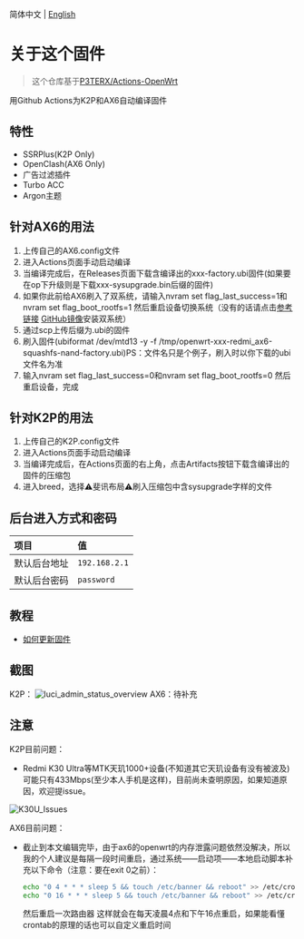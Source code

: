 简体中文 | [English](./README.en-US.md)

# 关于这个固件

> 这个仓库基于[P3TERX/Actions-OpenWrt](https://github.com/P3TERX/Actions-OpenWrt)

用Github Actions为K2P和AX6自动编译固件

## 特性

* SSRPlus(K2P Only)
* OpenClash(AX6 Only)
* 广告过滤插件
* Turbo ACC
* Argon主题

## 针对AX6的用法

1. 上传自己的AX6.config文件
2. 进入Actions页面手动启动编译
3. 当编译完成后，在Releases页面下载含编译出的xxx-factory.ubi固件(如果要在op下升级则是下载xxx-sysupgrade.bin后缀的固件)
4. 如果你此前给AX6刷入了双系统，请输入nvram set flag_last_success=1和nvram set flag_boot_rootfs=1 然后重启设备切换系统（没有的话请点击[参考链接](https://www.right.com.cn/forum/thread-6054985-1-1.html) [GitHub镜像](../.gitbook/assets/ax6-dualsystm.md)安装双系统）
5. 通过scp上传后缀为.ubi的固件
6. 刷入固件(ubiformat /dev/mtd13 -y -f /tmp/openwrt-xxx-redmi_ax6-squashfs-nand-factory.ubi)PS：文件名只是个例子，刷入时以你下载的ubi文件名为准
7. 输入nvram set flag_last_success=0和nvram set flag_boot_rootfs=0 然后重启设备，完成

## 针对K2P的用法

1. 上传自己的K2P.config文件
2. 进入Actions页面手动启动编译
3. 当编译完成后，在Actions页面的右上角，点击Artifacts按钮下载含编译出的固件的压缩包
4. 进入breed，选择⚠️斐讯布局⚠️刷入压缩包中含sysupgrade字样的文件

## 后台进入方式和密码

   | 项目 | 值 |
   | :--- | :--- |
   | 默认后台地址 | `192.168.2.1` |
   | 默认后台密码 | `password` |

## 教程 <a id="tutorial"></a>

* [如何更新固件](tutorial/ru-he-geng-xin-gu-jian.md)

## 截图

K2P：
![luci\_admin\_status\_overview](https://i.loli.net/2021/03/18/CXhbSEY2qG1gT4B.png)
AX6：待补充


## 注意
K2P目前问题：
* Redmi K30 Ultra等MTK天玑1000+设备(不知道其它天玑设备有没有被波及)可能只有433Mbps(至少本人手机是这样)，目前尚未查明原因，如果知道原因，欢迎提issue。

![K30U\_Issues](https://i.loli.net/2021/03/18/TsXa75gWvLr3wOI.jpg)

AX6目前问题：
* 截止到本文编辑完毕，由于ax6的openwrt的内存泄露问题依然没解决，所以我的个人建议是每隔一段时间重启，通过系统——启动项——本地启动脚本补充以下命令（注意：要在exit 0之前）：
   ```bash
   echo "0 4 * * * sleep 5 && touch /etc/banner && reboot" >> /etc/crontabs/root
   echo "0 16 * * * sleep 5 && touch /etc/banner && reboot" >> /etc/crontabs/root
   ```
   然后重启一次路由器 这样就会在每天凌晨4点和下午16点重启，如果能看懂crontab的原理的话也可以自定义重启时间
